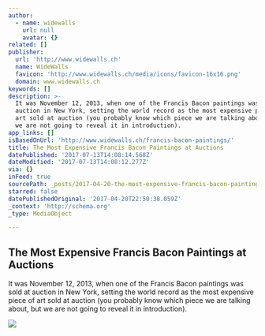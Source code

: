 ```yaml
---
author:
  - name: widewalls
    url: null
    avatar: {}
related: []
publisher:
  url: 'http://www.widewalls.ch'
  name: WideWalls
  favicon: 'http://www.widewalls.ch/media/icons/favicon-16x16.png'
  domain: www.widewalls.ch
keywords: []
description: >-
  It was November 12, 2013, when one of the Francis Bacon paintings was sold at
  auction in New York, setting the world record as the most expensive piece of
  art sold at auction (you probably know which piece we are talking about, but
  we are not going to reveal it in introduction).
app_links: []
isBasedOnUrl: 'http://www.widewalls.ch/francis-bacon-paintings/'
title: The Most Expensive Francis Bacon Paintings at Auctions
datePublished: '2017-07-13T14:08:14.568Z'
dateModified: '2017-07-13T14:08:12.277Z'
via: {}
inFeed: true
sourcePath: _posts/2017-04-20-the-most-expensive-francis-bacon-paintings-at-auctions.md
starred: false
datePublishedOriginal: '2017-04-20T22:50:38.059Z'
_context: 'http://schema.org'
_type: MediaObject

---
```

<article style=""><h1>The Most Expensive Francis Bacon Paintings at Auctions</h1><p>It was November 12, 2013, when one of the Francis Bacon paintings was sold at auction in New York, setting the world record as the most expensive piece of art sold at auction (you probably know which piece we are talking about, but we are not going to reveal it in introduction).</p><img src="http://d2jv9003bew7ag.cloudfront.net/uploads/Francis-Bacon-in-1976.jpg" /></article>